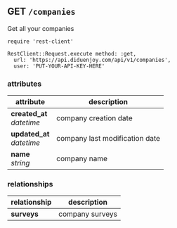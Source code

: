 ## GET `/companies`

Get all your companies

```ruby--Rails
require 'rest-client'

RestClient::Request.execute method: :get,
  url: 'https://api.diduenjoy.com/api/v1/companies',
  user: 'PUT-YOUR-API-KEY-HERE'
```

### attributes

attribute          | description
------------- | -------------
__created_at__<br>_datetime_  | company creation date
__updated_at__<br>_datetime_  | company last modification date
__name__<br>_string_ | company name

### relationships

relationship          | description
------------------------------ | -------------
__surveys__ | company surveys